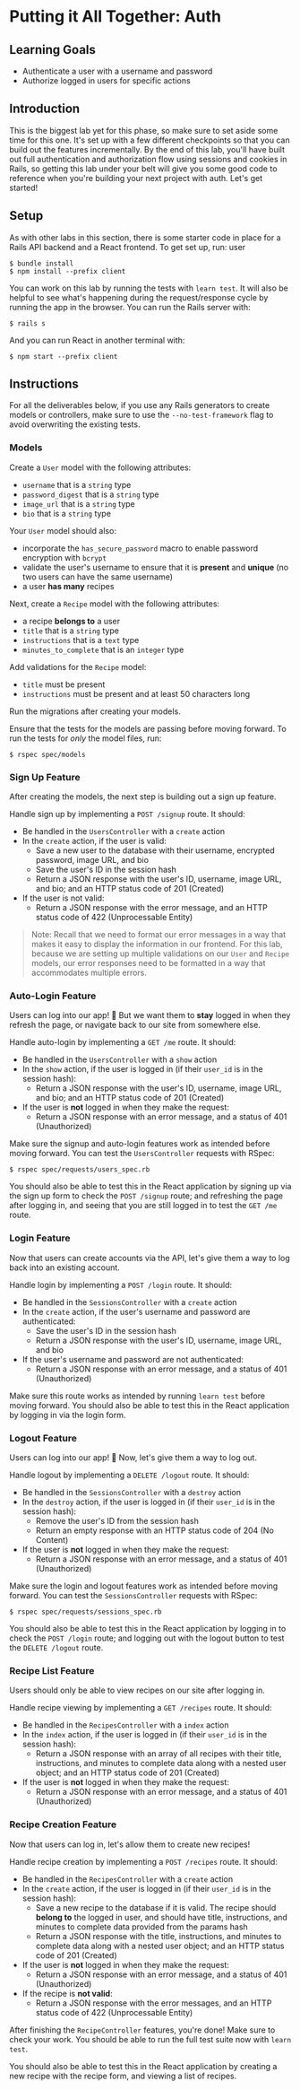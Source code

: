 # Putting it All Together: Auth

## Learning Goals

- Authenticate a user with a username and password
- Authorize logged in users for specific actions

## Introduction

This is the biggest lab yet for this phase, so make sure to set aside some time
for this one. It's set up with a few different checkpoints so that you can build
out the features incrementally. By the end of this lab, you'll have built out
full authentication and authorization flow using sessions and cookies in Rails,
so getting this lab under your belt will give you some good code to reference
when you're building your next project with auth. Let's get started!

## Setup

As with other labs in this section, there is some starter code in place for a
Rails API backend and a React frontend. To get set up, run:
user
```console
$ bundle install
$ npm install --prefix client
```

You can work on this lab by running the tests with `learn test`. It will also be
helpful to see what's happening during the request/response cycle by running the
app in the browser. You can run the Rails server with:

```console
$ rails s
```

And you can run React in another terminal with:

```console
$ npm start --prefix client
```

## Instructions

For all the deliverables below, if you use any Rails generators to create models
or controllers, make sure to use the `--no-test-framework` flag to avoid
overwriting the existing tests.

### Models

Create a `User` model with the following attributes:

- `username` that is a `string` type
- `password_digest` that is a `string` type
- `image_url` that is a `string` type
- `bio` that is a `string` type

Your `User` model should also:

- incorporate the `has_secure_password` macro to enable password encryption with
  `bcrypt`
- validate the user's username to ensure that it is **present** and **unique**
  (no two users can have the same username)
- a user **has many** recipes

Next, create a `Recipe` model with the following attributes:

- a recipe **belongs to** a user
- `title` that is a `string` type
- `instructions` that is a `text` type
- `minutes_to_complete` that is an `integer` type

Add validations for the `Recipe` model:

- `title` must be present
- `instructions` must be present and at least 50 characters long

Run the migrations after creating your models.

Ensure that the tests for the models are passing before moving forward. To run
the tests for _only_ the model files, run:

```console
$ rspec spec/models
```

### Sign Up Feature

After creating the models, the next step is building out a sign up feature.

Handle sign up by implementing a `POST /signup` route. It should:

- Be handled in the `UsersController` with a `create` action
- In the `create` action, if the user is valid:
  - Save a new user to the database with their username, encrypted password,
    image URL, and bio
  - Save the user's ID in the session hash
  - Return a JSON response with the user's ID, username, image URL, and bio; and
    an HTTP status code of 201 (Created)
- If the user is not valid:
  - Return a JSON response with the error message, and an HTTP status code of
    422 (Unprocessable Entity)

> Note: Recall that we need to format our error messages in a way that makes it
> easy to display the information in our frontend. For this lab, because we are
> setting up multiple validations on our `User` and `Recipe` models, our error
> responses need to be formatted in a way that accommodates multiple errors.

### Auto-Login Feature

Users can log into our app! 🎉 But we want them to **stay** logged in when they
refresh the page, or navigate back to our site from somewhere else.

Handle auto-login by implementing a `GET /me` route. It should:

- Be handled in the `UsersController` with a `show` action
- In the `show` action, if the user is logged in (if their `user_id` is in the
  session hash):
  - Return a JSON response with the user's ID, username, image URL, and bio; and
    an HTTP status code of 201 (Created)
- If the user is **not** logged in when they make the request:
  - Return a JSON response with an error message, and a status of 401
    (Unauthorized)

Make sure the signup and auto-login features work as intended before moving
forward. You can test the `UsersController` requests with RSpec:

```console
$ rspec spec/requests/users_spec.rb
```

You should also be able to test this in the React application by signing up via
the sign up form to check the `POST /signup` route; and refreshing the page
after logging in, and seeing that you are still logged in to test the `GET /me`
route.

### Login Feature

Now that users can create accounts via the API, let's give them a way to log
back into an existing account.

Handle login by implementing a `POST /login` route. It should:

- Be handled in the `SessionsController` with a `create` action
- In the `create` action, if the user's username and password are authenticated:
  - Save the user's ID in the session hash
  - Return a JSON response with the user's ID, username, image URL, and bio
- If the user's username and password are not authenticated:
  - Return a JSON response with an error message, and a status of 401
    (Unauthorized)

Make sure this route works as intended by running `learn test` before moving
forward. You should also be able to test this in the React application by
logging in via the login form.

### Logout Feature

Users can log into our app! 🎉 Now, let's give them a way to log out.

Handle logout by implementing a `DELETE /logout` route. It should:

- Be handled in the `SessionsController` with a `destroy` action
- In the `destroy` action, if the user is logged in (if their `user_id` is in
  the session hash):
  - Remove the user's ID from the session hash
  - Return an empty response with an HTTP status code of 204 (No Content)
- If the user is **not** logged in when they make the request:
  - Return a JSON response with an error message, and a status of 401
    (Unauthorized)

Make sure the login and logout features work as intended before moving forward.
You can test the `SessionsController` requests with RSpec:

```console
$ rspec spec/requests/sessions_spec.rb
```

You should also be able to test this in the React application by logging in to
check the `POST /login` route; and logging out with the logout button to test
the `DELETE /logout` route.

### Recipe List Feature

Users should only be able to view recipes on our site after logging in.

Handle recipe viewing by implementing a `GET /recipes` route. It should:

- Be handled in the `RecipesController` with a `index` action
- In the `index` action, if the user is logged in (if their `user_id` is in the
  session hash):
  - Return a JSON response with an array of all recipes with their title,
    instructions, and minutes to complete data along with a nested user object;
    and an HTTP status code of 201 (Created)
- If the user is **not** logged in when they make the request:
  - Return a JSON response with an error message, and a status of 401
    (Unauthorized)

### Recipe Creation Feature

Now that users can log in, let's allow them to create new recipes!

Handle recipe creation by implementing a `POST /recipes` route. It should:

- Be handled in the `RecipesController` with a `create` action
- In the `create` action, if the user is logged in (if their `user_id` is in the
  session hash):
  - Save a new recipe to the database if it is valid. The recipe should **belong
    to** the logged in user, and should have title, instructions, and minutes to
    complete data provided from the params hash
  - Return a JSON response with the title, instructions, and minutes to complete
    data along with a nested user object; and an HTTP status code of 201
    (Created)
- If the user is **not** logged in when they make the request:
  - Return a JSON response with an error message, and a status of 401
    (Unauthorized)
- If the recipe is **not valid**:
  - Return a JSON response with the error messages, and an HTTP status code of
    422 (Unprocessable Entity)

After finishing the `RecipeController` features, you're done! Make sure to check
your work. You should be able to run the full test suite now with `learn test`.

You should also be able to test this in the React application by creating a new
recipe with the recipe form, and viewing a list of recipes.
